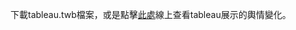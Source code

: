 下載tableau.twb檔案，或是點擊[此處](https://public.tableau.com/views/Reddit-/sheet4?:language=zh-TW&:sid=&:redirect=auth&:display_count=n&:origin=viz_share_link)線上查看tableau展示的輿情變化。
